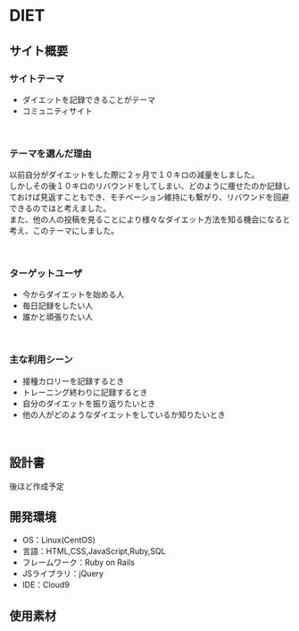# DIET

## サイト概要
### サイトテーマ
- ダイエットを記録できることがテーマ
- コミュニティサイト

​
### テーマを選んだ理由

以前自分がダイエットをした際に２ヶ月で１０キロの減量をしました。
<br>しかしその後１０キロのリバウンドをしてしまい、どのように痩せたのか記録しておけば見返すこともでき、モチベーション維持にも繋がり、リバウンドを回避できるのではと考えました。
<br>また、他の人の投稿を見ることにより様々なダイエット方法を知る機会になると考え、このテーマにしました。

​
### ターゲットユーザ

- 今からダイエットを始める人
- 毎日記録をしたい人
- 誰かと頑張りたい人

​
### 主な利用シーン

- 接種カロリーを記録するとき
- トレーニング終わりに記録するとき
- 自分のダイエットを振り返りたいとき
- 他の人がどのようなダイエットをしているか知りたいとき


​
## 設計書

後ほど作成予定
​

## 開発環境

- OS：Linux(CentOS)
- 言語：HTML,CSS,JavaScript,Ruby,SQL
- フレームワーク：Ruby on Rails
- JSライブラリ：jQuery
- IDE：Cloud9
​
## 使用素材
<!-- - 外部サービスの画像素材・音声素材を使用した場合は、必ずサービス名とURLを明記してください。 -->
<!-- - アプリケーションの実装に使用したgem/bootstrapのリファレンスなどの記載は不要です。 -->
<!-- - 使用しない場合は、使用素材の項目をREADMEから削除してください。 -->
<!-- - 架空の団体・題材を前提にポートフォリオを制作する場合、下記のテンプレートを当項目内に記載しましょう。 -->
<!-- 【テンプレート】 -->
<!-- 著作権を考慮し、架空のデータを扱う予定です。 -->
<!-- なお今後、実在するデータを利用する際には、事前に著作権保持者と契約を結んだ上で利用します。 -->